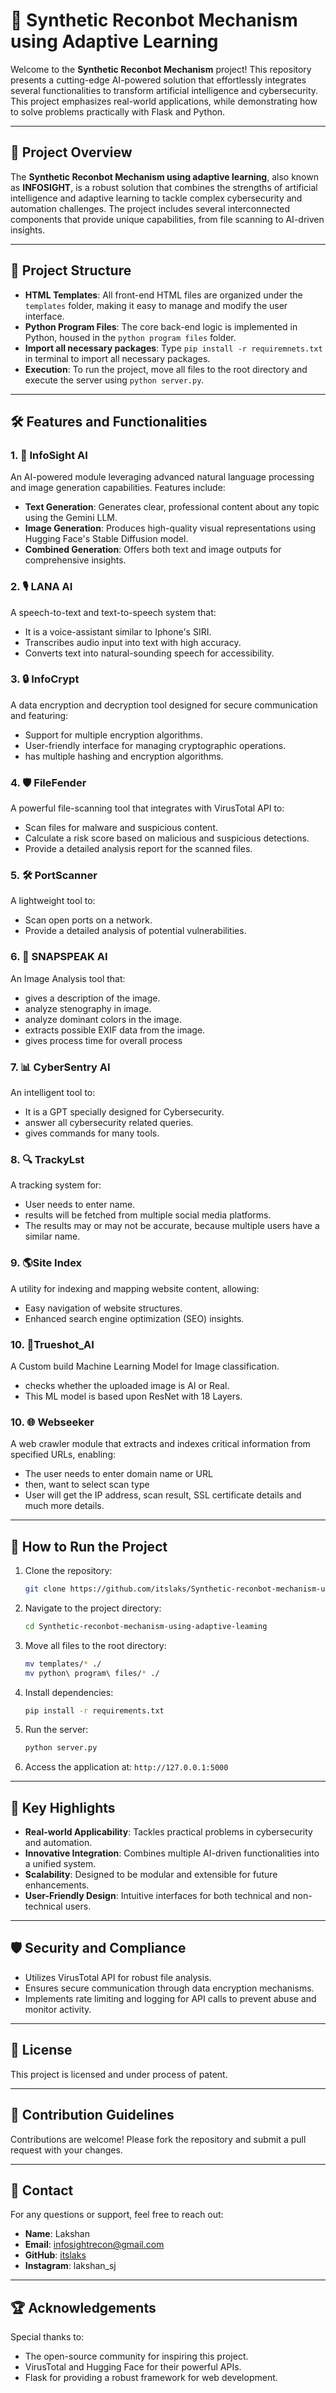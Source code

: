 # 🤖 Synthetic Reconbot Mechanism using Adaptive Learning

Welcome to the **Synthetic Reconbot Mechanism** project! This repository presents a cutting-edge AI-powered solution that effortlessly integrates several functionalities to transform artificial intelligence and cybersecurity. This project emphasizes real-world applications, while demonstrating how to solve problems practically with Flask and Python.

---

## 🚀 Project Overview

The **Synthetic Reconbot Mechanism using adaptive learning**, also known as **INFOSIGHT**, is a robust solution that combines the strengths of artificial intelligence and adaptive learning to tackle complex cybersecurity and automation challenges. The project includes several interconnected components that provide unique capabilities, from file scanning to AI-driven insights.

---

## 📂 Project Structure

- **HTML Templates**: All front-end HTML files are organized under the `templates` folder, making it easy to manage and modify the user interface.
- **Python Program Files**: The core back-end logic is implemented in Python, housed in the `python program files` folder.
- **Import all necessary packages**: Type `pip install -r requiremnets.txt` in terminal to import all necessary packages.
- **Execution**: To run the project, move all files to the root directory and execute the server using `python server.py`.

---

## 🛠️ Features and Functionalities

### 1. 🧠 **InfoSight AI** 
An AI-powered module leveraging advanced natural language processing and image generation capabilities. Features include:
- **Text Generation**: Generates clear, professional content about any topic using the Gemini LLM.
- **Image Generation**: Produces high-quality visual representations using Hugging Face's Stable Diffusion model.
- **Combined Generation**: Offers both text and image outputs for comprehensive insights.

### 2. 🎙️ **LANA AI** 
A speech-to-text and text-to-speech system that:
- It is a voice-assistant similar to Iphone's SIRI.
- Transcribes audio input into text with high accuracy.
- Converts text into natural-sounding speech for accessibility.

### 3. 🔒 **InfoCrypt** 
A data encryption and decryption tool designed for secure communication and featuring:
- Support for multiple encryption algorithms.
- User-friendly interface for managing cryptographic operations.
- has multiple hashing and encryption algorithms.

### 4. 🛡️ **FileFender** 
A powerful file-scanning tool that integrates with VirusTotal API to:
- Scan files for malware and suspicious content.
- Calculate a risk score based on malicious and suspicious detections.
- Provide a detailed analysis report for the scanned files.

### 5. 🛠️ **PortScanner** 
A lightweight tool to:
- Scan open ports on a network.
- Provide a detailed analysis of potential vulnerabilities.

### 6. 👾 **SNAPSPEAK AI** 
An Image Analysis tool that:
- gives a description of the image.
- analyze stenography in image.
- analyze dominant colors in the image.
- extracts possible EXIF data from the image.
- gives process time for overall process

### 7. 📊 **CyberSentry AI** 
An intelligent tool to:
- It is a GPT specially designed for Cybersecurity.
- answer all cybersecurity related queries.
- gives commands for many tools.

### 8. 🔍 **TrackyLst** 
A tracking system for:
- User needs to enter name.
- results will be fetched from multiple social media platforms.
- The results may or may not be accurate, because multiple users have a similar name.

### 9. 🌎**Site Index** 
A utility for indexing and mapping website content, allowing:
- Easy navigation of website structures.
- Enhanced search engine optimization (SEO) insights.

### 10. 📸**Trueshot_AI**
A Custom build Machine Learning Model for Image classification.
- checks whether the uploaded image is AI or Real.
- This ML model is based upon ResNet with 18 Layers.

### 10. 🌐 **Webseeker** 
A web crawler module that extracts and indexes critical information from specified URLs, enabling:
- The user needs to enter domain name or URL
- then, want to select scan type
- User will get the IP address, scan result, SSL certificate details and much more details.
  
---

## 🔧 How to Run the Project

1. Clone the repository:
   ```bash
   git clone https://github.com/itslaks/Synthetic-reconbot-mechanism-using-adaptive-leaming.git
   ```
2. Navigate to the project directory:
   ```bash
   cd Synthetic-reconbot-mechanism-using-adaptive-leaming
   ```
3. Move all files to the root directory:
   ```bash
   mv templates/* ./
   mv python\ program\ files/* ./
   ```
4. Install dependencies:
   ```bash
   pip install -r requirements.txt
   ```
5. Run the server:
   ```bash
   python server.py
   ```
6. Access the application at:
   `http://127.0.0.1:5000`

---

## 🌟 Key Highlights

- **Real-world Applicability**: Tackles practical problems in cybersecurity and automation.
- **Innovative Integration**: Combines multiple AI-driven functionalities into a unified system.
- **Scalability**: Designed to be modular and extensible for future enhancements.
- **User-Friendly Design**: Intuitive interfaces for both technical and non-technical users.

---

## 🛡️ Security and Compliance
- Utilizes VirusTotal API for robust file analysis.
- Ensures secure communication through data encryption mechanisms.
- Implements rate limiting and logging for API calls to prevent abuse and monitor activity.

---

## 📜 License
This project is licensed and under process of patent.

---

## 🤝 Contribution Guidelines
Contributions are welcome! Please fork the repository and submit a pull request with your changes.

---

## 📧 Contact
For any questions or support, feel free to reach out:
- **Name**: Lakshan
- **Email**: infosightrecon@gmail.com
- **GitHub**: [itslaks](https://github.com/itslaks)
- **Instagram**: lakshan_sj

---

## 🏆 Acknowledgements
Special thanks to:
- The open-source community for inspiring this project.
- VirusTotal and Hugging Face for their powerful APIs.
- Flask for providing a robust framework for web development.


